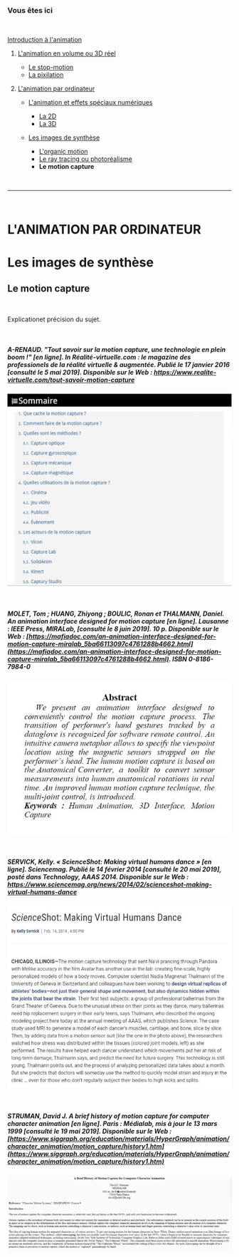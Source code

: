 <br/>

### Vous êtes ici

<br/>

[Introduction à l'animation](index.md)

1. [L'animation en volume ou 3D réel](envolume.md)

    - [Le stop-motion](stopmotion.md)
    - [La pixilation](pixilation.md)
    
2. [L'animation par ordinateur](parordinateur.md)

    - [L'animation et effets spéciaux numériques](numerique.md)
    
        * [La 2D](2d.md)
        * [La 3D](3d.md)
        
    - [Les images de synthèse](imagesdesynthèse.md)
    
        * [L'organic motion](organicmotion.md)
        * [Le ray tracing ou photoréalisme](photorealisme.md)
        * **Le motion capture**

<br/>

---------------------------------------------------

<br/>

# L'ANIMATION PAR ORDINATEUR

# Les images de synthèse

## Le motion capture

<br/>

Explicationet précision du sujet.

<br/>

##### A-RENAUD. "Tout savoir sur la motion capture, une technologie en plein boom !" [en ligne]. In _Réalité-virtuelle.com : le magazine des professionels de la réalité virtuelle & augmentée_. Publié le 17 janvier 2016 [consulté le 5 mai 2019]. Disponible sur le Web : <https://www.realite-virtuelle.com/tout-savoir-motion-capture>

![Le motion capture, les différentes méthodes.](images/motioncapturetech.JPG "Le motion capture, les différentes méthodes.")

<br/>

##### MOLET, Tom ; HUANG, Zhiyong ; BOULIC, Ronan et THALMANN, Daniel. _An animation interface designed for motion capture_ [en ligne]. Lausanne : IEEE Press, MIRALab, [consulté le 8 juin 2019]. 10 p. Disponible sur le Web : [https://mafiadoc.com/an-animation-interface-designed-for-motion-capture-miralab_5ba66113097c4761288b4662.html](https://mafiadoc.com/an-animation-interface-designed-for-motion-capture-miralab_5ba66113097c4761288b4662.html). ISBN 0-8186-7984-0

![An animation interface designed for motion capture : Abstract](images/humananimation.JPG "Abstract")

<br/>

##### SERVICK, Kelly. « ScienceShot: Making virtual humans dance » [en ligne]. _Sciencemag_. Publié le 14 février 2014 [consulté le 20 mai 2019], posté dans Technology, AAAS 2014. Disponible sur le Web : <https://www.sciencemag.org/news/2014/02/scienceshot-making-virtual-humans-dance>

![Making virtual humans dance](images/motioncapturedance.JPG "Making virtual humans dance")

<br/>

##### STRUMAN, David J. _A brief history of motion capture for computer character animation_ [en ligne]. Paris : Médialab, mis à jour le 13 mars 1999 [consulté le 19 mai 2019]. Disponible sur le Web : [https://www.siggraph.org/education/materials/HyperGraph/animation/character_animation/motion_capture/history1.htm](https://www.siggraph.org/education/materials/HyperGraph/animation/character_animation/motion_capture/history1.htm)

![A brief history of motion capture for computer character animation](images/motioncapturehistory.JPG "A brief history of motion capture for computer character animation")

<br/>
